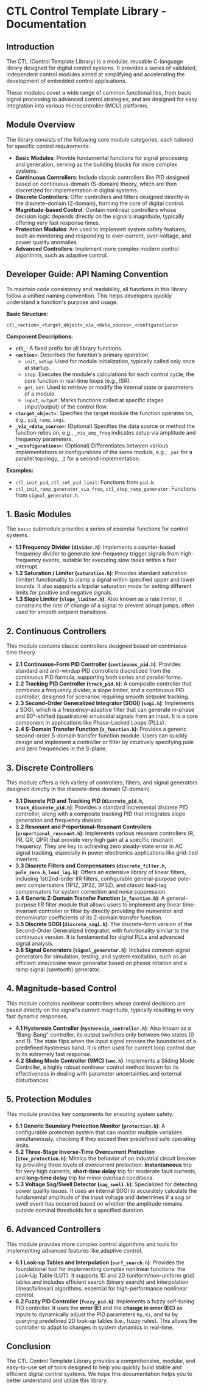 # CTL Control Template Library - Documentation

## Introduction

The CTL (Control Template Library) is a modular, reusable C-language library designed for digital control systems. It provides a series of validated, independent control modules aimed at simplifying and accelerating the development of embedded control applications.

These modules cover a wide range of common functionalities, from basic signal processing to advanced control strategies, and are designed for easy integration into various microcontroller (MCU) platforms.

## Module Overview

The library consists of the following core module categories, each tailored for specific control requirements:

- **Basic Modules**: Provide fundamental functions for signal processing and generation, serving as the building blocks for more complex systems.
- **Continuous Controllers**: Include classic controllers like PID designed based on continuous-domain (S-domain) theory, which are then discretized for implementation in digital systems.
- **Discrete Controllers**: Offer controllers and filters designed directly in the discrete-domain (Z-domain), forming the core of digital control.
- **Magnitude-based Control**: Contain nonlinear controllers whose decision logic depends directly on the signal's magnitude, typically offering very fast response times.
- **Protection Modules**: Are used to implement system safety features, such as monitoring and responding to over-current, over-voltage, and power quality anomalies.
- **Advanced Controllers**: Implement more complex modern control algorithms, such as adaptive control.

## Developer Guide: API Naming Convention

To maintain code consistency and readability, all functions in this library follow a unified naming convention. This helps developers quickly understand a function's purpose and usage.

**Basic Structure:**

```
ctl_<action>_<target_object>_via_<data_source>_<configurations>
```

**Component Descriptions:**

- **`ctl_`**: A fixed prefix for all library functions.
- **`<action>`**: Describes the function's primary operation.
  - `init`, `setup`: Used for module initialization, typically called only once at startup.
  - `step`: Executes the module's calculations for each control cycle; the core function in real-time loops (e.g., ISR).
  - `get`, `set`: Used to retrieve or modify the internal state or parameters of a module.
  - `input`, `output`: Marks functions called at specific stages (input/output) of the control flow.
- **`<target_object>`**: Specifies the target module the function operates on, e.g., `pid`, `ramp`, `sogi`.
- **`_via_<data_source>`**: (Optional) Specifies the data source or method the function relies on, e.g., `_via_amp_freq` indicates setup via amplitude and frequency parameters.
- **`_<configurations>`**: (Optional) Differentiates between various implementations or configurations of the same module, e.g., `_par` for a parallel topology, `_2` for a second implementation.

**Examples:**

- `ctl_init_pid`, `ctl_set_pid_limit`: Functions from `pid.h`.
- `ctl_init_ramp_generator_via_freq`, `ctl_step_ramp_generator`: Functions from `signal_generator.h`.

## 1. Basic Modules

The `basic` submodule provides a series of essential functions for control systems.

- **1.1 Frequency Divider (`divider.h`)**: Implements a counter-based frequency divider to generate low-frequency trigger signals from high-frequency events, suitable for executing slow tasks within a fast interrupt.
- **1.2 Saturation / Limiter (`saturation.h`)**: Provides standard saturation (limiter) functionality to clamp a signal within specified upper and lower bounds. It also supports a bipolar saturation mode for setting different limits for positive and negative signals.
- **1.3 Slope Limiter (`slope_limiter.h`)**: Also known as a rate limiter, it constrains the rate of change of a signal to prevent abrupt jumps, often used for smooth setpoint transitions.

## 2. Continuous Controllers

This module contains classic controllers designed based on continuous-time theory.

- **2.1 Continuous-Form PID Controller (`continuous_pid.h`)**: Provides standard and anti-windup PID controllers discretized from the continuous PID formula, supporting both series and parallel forms.
- **2.2 Tracking PID Controller (`track_pid.h`)**: A composite controller that combines a frequency divider, a slope limiter, and a continuous PID controller, designed for scenarios requiring smooth setpoint tracking.
- **2.3 Second-Order Generalized Integrator (SOGI) (`sogi.h`)**: Implements a SOGI, which is a frequency-adaptive filter that can generate in-phase and 90°-shifted (quadrature) sinusoidal signals from an input. It is a core component in applications like Phase-Locked Loops (PLLs).
- **2.4 S-Domain Transfer Function (`s_function.h`)**: Provides a generic second-order S-domain transfer function module. Users can quickly design and implement a controller or filter by intuitively specifying pole and zero frequencies in the S-plane.

## 3. Discrete Controllers

This module offers a rich variety of controllers, filters, and signal generators designed directly in the discrete-time domain (Z-domain).

- **3.1 Discrete PID and Tracking PID (`discrete_pid.h`, `track_discrete_pid.h`)**: Provides a standard incremental discrete PID controller, along with a composite tracking PID that integrates slope generation and frequency division.
- **3.2 Resonant and Proportional-Resonant Controllers (`proportional_resonant.h`)**: Implements various resonant controllers (R, PR, QR, QPR) that provide very high gain at a specific resonant frequency. They are key to achieving zero steady-state error in AC signal tracking, especially in power electronics applications like grid-tied inverters.
- **3.3 Discrete Filters and Compensators (`discrete_filter.h`, `pole_zero.h`, `lead_lag.h`)**: Offers an extensive library of linear filters, including 1st/2nd-order IIR filters, configurable general-purpose pole-zero compensators (1P1Z, 2P2Z, 3P3Z), and classic lead-lag compensators for system correction and noise suppression.
- **3.4 Generic Z-Domain Transfer Function (`z_function.h`)**: A general-purpose IIR filter module that allows users to implement any linear time-invariant controller or filter by directly providing the numerator and denominator coefficients of its Z-domain transfer function.
- **3.5 Discrete SOGI (`discrete_sogi.h`)**: The discrete-form version of the Second-Order Generalized Integrator, with functionality similar to the continuous version. It is fundamental for digital PLLs and advanced signal analysis.
- **3.6 Signal Generators (`signal_generator.h`)**: Includes common signal generators for simulation, testing, and system excitation, such as an efficient sine/cosine wave generator based on phasor rotation and a ramp signal (sawtooth) generator.

## 4. Magnitude-based Control

This module contains nonlinear controllers whose control decisions are based directly on the signal's current magnitude, typically resulting in very fast dynamic responses.

- **4.1 Hysteresis Controller (`hysteresis_controller.h`)**: Also known as a "Bang-Bang" controller, its output switches only between two states (0 and 1). The state flips when the input signal crosses the boundaries of a predefined hysteresis band. It is often used for current loop control due to its extremely fast response.
- **4.2 Sliding Mode Controller (SMC) (`smc.h`)**: Implements a Sliding Mode Controller, a highly robust nonlinear control method known for its effectiveness in dealing with parameter uncertainties and external disturbances.

## 5. Protection Modules

This module provides key components for ensuring system safety.

- **5.1 Generic Boundary Protection Monitor (`protection.h`)**: A configurable protection system that can monitor multiple variables simultaneously, checking if they exceed their predefined safe operating limits.
- **5.2 Three-Stage Inverse-Time Overcurrent Protection (`itoc_protection.h`)**: Mimics the behavior of an industrial circuit breaker by providing three levels of overcurrent protection: **instantaneous** trip for very high currents, **short-time delay** trip for moderate fault currents, and **long-time delay** trip for minor overload conditions.
- **5.3 Voltage Sag/Swell Detector (`sag_swell.h`)**: Specialized for detecting power quality issues. It uses an internal SOGI to accurately calculate the fundamental amplitude of the input voltage and determines if a sag or swell event has occurred based on whether the amplitude remains outside nominal thresholds for a specified duration.

## 6. Advanced Controllers

This module provides more complex control algorithms and tools for implementing advanced features like adaptive control.

- **6.1 Look-up Tables and Interpolation (`surf_search.h`)**: Provides the foundational tool for implementing complex nonlinear functions: the Look-Up Table (LUT). It supports 1D and 2D (uniform/non-uniform grid) tables and includes efficient search (binary search) and interpolation (linear/bilinear) algorithms, essential for high-performance nonlinear control.
- **6.2 Fuzzy PID Controller (`fuzzy_pid.h`)**: Implements a fuzzy self-tuning PID controller. It uses the **error (E)** and the **change in error (EC)** as inputs to dynamically adjust the PID parameters `Kp`, `Ki`, and `Kd` by querying predefined 2D look-up tables (i.e., fuzzy rules). This allows the controller to adapt to changes in system dynamics in real-time.

## Conclusion

The CTL Control Template Library provides a comprehensive, modular, and easy-to-use set of tools designed to help you quickly build stable and efficient digital control systems. We hope this documentation helps you to better understand and utilize this library.
